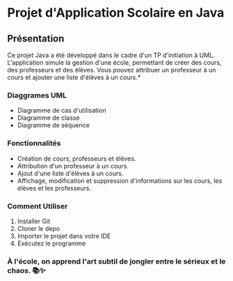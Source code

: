 # Projet d'Application Scolaire en Java
## Présentation
Ce projet Java a été développé dans le cadre d'un TP d'initiation à UML. 
L'application simule la gestion d'une école, permettant de créer des cours, des professeurs et des élèves. 
Vous pouvez attribuer un professeur à un cours et ajouter une liste d'élèves à un cours.*

### Diaggrames UML
* Diagramme de cas d'utilisation
* Diagramme de classe
* Diagramme de séquence
  
### Fonctionnalités
  * Création de cours, professeurs et élèves.
  * Attribution d'un professeur à un cours.
  * Ajout d'une liste d'élèves à un cours.
  * Affichage, modification et suppression d'informations sur les cours, les élèves et les professeurs.
    
### Comment Utiliser
1. Installer Git
2. Cloner le depo
3. Importer le projet dans votre IDE
4. Exécutez le programme
   

### À l'école, on apprend l'art subtil de jongler entre le sérieux et le chaos. 📚✨
